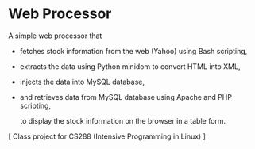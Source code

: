 # Web Processor

A simple web processor that 
- fetches stock information from the web (Yahoo) using Bash scripting, 
- extracts the data using Python minidom to convert HTML into XML,
- injects the data into MySQL database,
- and retrieves data from MySQL database using Apache and PHP scripting, 

    to display the stock information on the browser in a table form.


[ Class project for CS288 (Intensive Programming in Linux) ]
